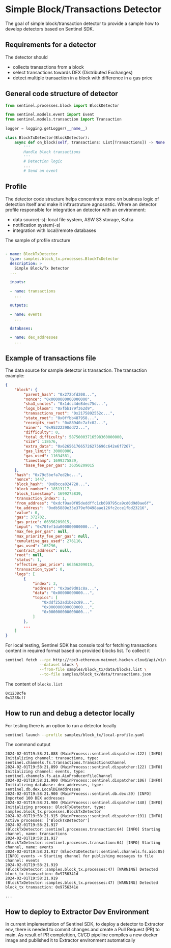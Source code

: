 # Simple Block/Transactions Detector

The goal of simple block/transaction detector to provide a sample how to develop detectors based on Sentinel SDK.

## Requirements for a detector

The detector should 
- collects transactions from a block
- select transactions towards DEX (Distributed Exchanges)
- detect multiple transaction in a block with difference in a gas price 

## General code structure of detector

```python
from sentinel.processes.block import BlockDetector

from sentinel.models.event import Event
from sentinel.models.transaction import Transaction

logger = logging.getLogger(__name__)

class BlockTxDetector(BlockDetector):
    async def on_block(self, transactions: List[Transactions]) -> None:
        '''
        Handle block transactions
        '''
        # Detection logic
        ...
        # Send an event
```

## Profile

The detector code structure helps concentrate more on business logic of detection itself and make it inftrustruture agnosostic. Where an detector profile responsible for integration an detector with an environment:
- data source(-s): local file system, ASW S3 storage, Kafka
- notification system(-s)
- integration with local/remote databases

The sample of profile structure
```yaml

- name: BlockTxDetector
  type: samples.block_tx.processes.BlockTxDetector
  description: >
    Simple Block/Tx Detector
  ...

  inputs:

  - name: transactions
    ...

  outputs:

  - name: events
    ...

  databases:

  - name: dex_addresses
    ...
```

## Example of transactions file

The data source for sample detector is transaction. The transaction example: 
```json
{
    "block": {
        "parent_hash": "0x272bfd208...",
        "nonce": "0x0000000000000000",
        "sha3_uncles": "0x1dcc4de8dec75d...",
        "logs_bloom": "0xfbb179f362d9",
        "transactions_root": "0x2175892552c...",
        "state_root": "0x0ffbb487958...",
        "receipts_root": "0x88940c7afc02...",
        "miner": "0x95222290dd72...",
        "difficulty": 0,
        "total_difficulty": 58750003716598360000000,
        "size": 118676,
        "extra_data": "0x6265617665726275696c642e6f7267",
        "gas_limit": 30000000,
        "gas_used": 11634581,
        "timestamp": 1699275839,
        "base_fee_per_gas": 36356209015
    },
    "hash": "0x79c5befa7ed2bc...",
    "nonce": 1447,
    "block_hash": "0x8bcca024728...",
    "block_number": 18513117,
    "block_timestamp": 1699275839,
    "transaction_index": 1,
    "from_address": "0xdcf9aa0f05deddffc1cb699795ca9cd0d9d0ae6f",
    "to_address": "0xdb5889e35e379ef0498aae126fc2cce1fbd23216",
    "value": 0,
    "gas": 372702,
    "gas_price": 66356209015,
    "input": "0x70fef1da000000000000...",
    "max_fee_per_gas": null,
    "max_priority_fee_per_gas": null,
    "cumulative_gas_used": 276110,
    "gas_used": 165296,
    "contract_address": null,
    "root": null,
    "status": 1,
    "effective_gas_price": 66356209015,
    "transaction_type": 0,
    "logs": [
        {
            "index": 3,
            "address": "0x3ad9d01c8a...",
            "data": "0x00000000000...",
            "topics": [
                "0xddf252ad1be2c89...",
                "0x000000000000000...",
                "0x000000000000000..."
            ]
        },
        ...
    ]
}
```
For local testing, Sentinel SDK has console tool for fetching transactions content in required format based on provided blocks list. To collect it

```sh
sentinel fetch --rpc http://rpc3-ethereum-mainnet.hacken.cloud/api/v1/rpc3 \
               --dataset block \
               --from-file samples/block_tx/data/blocks.list \
               --to-file samples/block_tx/data/transactions.json
```

The content of `blocks.list`
```
0x1238cfe
0x1238cff
```

## How to run and debug a detector locally

For testing there is an option to run a detector locally

```sh
sentinel launch --profile samples/block_tx/local-profile.yaml
```
The command output
```
2024-02-01T19:58:21.888 (MainProcess::sentinel.dispatcher:122) [INFO] Initializing channel: transactions, type: sentinel.channels.fs.transactions.TransactionsChannel
2024-02-01T19:58:21.899 (MainProcess::sentinel.dispatcher:122) [INFO] Initializing channel: events, type: sentinel.channels.fs.aio.AioProducerFileChannel
2024-02-01T19:58:21.900 (MainProcess::sentinel.dispatcher:106) [INFO] Initializing database: dex_addresses, type: sentinel.db.dex.LocalDEXAddresses
2024-02-01T19:58:21.900 (MainProcess::sentinel.db.dex:39) [INFO] Imported 100 DEX addresses
2024-02-01T19:58:21.900 (MainProcess::sentinel.dispatcher:148) [INFO] Initializing process: BlockTxDetector, type: samples.block_tx.processes.BlockTxDetector
2024-02-01T19:58:21.915 (MainProcess::sentinel.dispatcher:191) [INFO] Active processes: ['BlockTxDetector']
2024-02-01T19:58:21.917 (BlockTxDetector::sentinel.processes.transaction:64) [INFO] Starting channel, name: transactions
2024-02-01T19:58:21.917 (BlockTxDetector::sentinel.processes.transaction:64) [INFO] Starting channel, name: events
2024-02-01T19:58:21.917 (BlockTxDetector::sentinel.channels.fs.aio:85) [INFO] events -> Starting channel for publishing messages to file channel: events
2024-02-01T19:58:21.919 (BlockTxDetector::samples.block_tx.processes:47) [WARNING] Detected block_tx transaction: 0x9756341d
2024-02-01T19:58:21.919 (BlockTxDetector::samples.block_tx.processes:47) [WARNING] Detected block_tx transaction: 0x9756341e

...
```

## How to deploy to Extractor Dev Environment

In current implementation of Sentinel SDK, to deploy a detector to Extractor env, there is needed to commit changes and create a Pull Request (PR) to main. As result of PR complettion, CI/CD pipeline compiles a new docker image and published it to Extractor environment automatically

